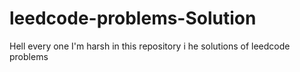# leedcode-problems-Solution
Hell every one I'm  harsh in this repository i he solutions of leedcode problems 
